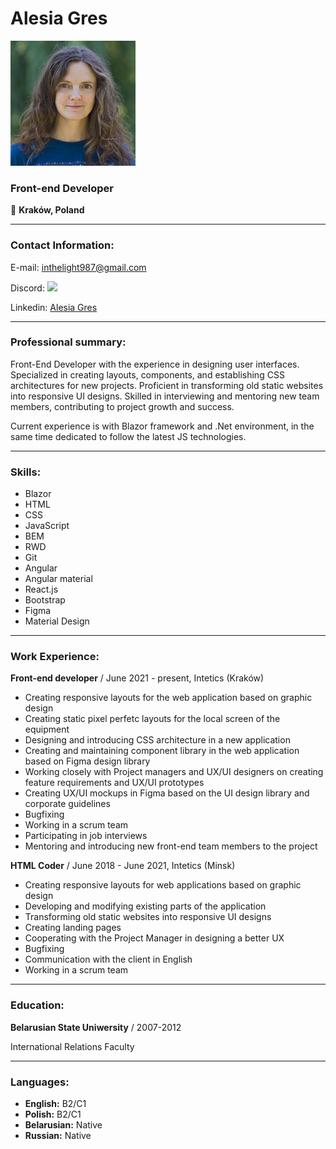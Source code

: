 # Alesia Gres 

![Photo](./photo.jpg)

### Front-end Developer

&#128205; **Kraków, Poland**

***

### Contact Information: 

E-mail: inthelight987@gmail.com 

Discord: ![](https://dcbadge.vercel.app/api/shield/546591219828916245)

Linkedin: [Alesia Gres](https://www.linkedin.com/in/alesia-gres-3a757286/)

***

### Professional summary: 

Front-End Developer with the experience in designing user interfaces. Specialized in creating layouts, components, and establishing CSS architectures for new projects. Proficient in transforming old static websites into responsive UI designs. Skilled in interviewing and mentoring new team members, contributing to project growth and success. 

Current experience is with Blazor framework and .Net environment, in the same time dedicated to follow the latest JS technologies.

***

### Skills: 

- Blazor
- HTML
- CSS
- JavaScript
- BEM
- RWD
- Git
- Angular
- Angular material
- React.js
- Bootstrap
- Figma
- Material Design 

***

### Work Experience: 

**Front-end developer** / June 2021 - present, Intetics (Kraków)

- Creating responsive layouts for the web application based on graphic design
- Creating static pixel perfetc layouts for the local screen of the equipment
- Designing and introducing CSS architecture in a new application
- Creating and maintaining component library in the web application based on Figma design library
- Working closely with Project managers and UX/UI designers on creating feature requirements and UX/UI prototypes
- Creating UX/UI mockups in Figma based on the UI design library and corporate guidelines
- Bugfixing
- Working in a scrum team
- Participating in job interviews
- Mentoring and introducing new front-end team members to the project

**HTML Coder** / June 2018 - June 2021, Intetics (Minsk)
- Creating responsive layouts for web applications based on graphic design
- Developing and modifying existing parts of the application
- Transforming old static websites into responsive UI designs
- Creating landing pages
- Cooperating with the Project Manager in designing a better UX
- Bugfixing
- Communication with the client in English
- Working in a scrum team

***

### Education: 

**Belarusian State Uniwersity** / 2007-2012

International Relations Faculty

***

### Languages: 
- **English:** B2/C1
- **Polish:** B2/C1
- **Belarusian:** Native
- **Russian:** Native